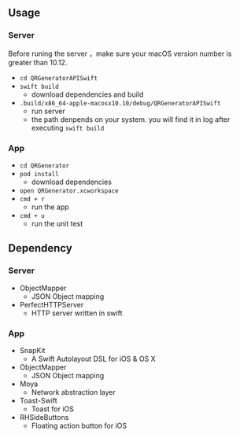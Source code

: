 ## Usage

### Server

Before runing the server ，make sure your macOS version number is greater than 10.12.

- `cd QRGeneratorAPISwift`
- `swift build`
	- download dependencies and build 
- `.build/x86_64-apple-macosx10.10/debug/QRGeneratorAPISwift`
	- run server
	- the path denpends on your system. you will find it in log after executing `swift build`

### App

- `cd QRGenerator`
- `pod install`
	- download dependencies
- `open QRGenerator.xcworkspace`
- `cmd + r` 
	- run the app
- `cmd + u` 
	- run the unit test

## Dependency

### Server
- ObjectMapper
	- JSON Object mapping 
- PerfectHTTPServer
	- HTTP server written in swift

### App

- SnapKit
	-  A Swift Autolayout DSL for iOS & OS X
- ObjectMapper
	- JSON Object mapping 
- Moya
	- Network abstraction layer
- Toast-Swift
	- Toast for iOS
- RHSideButtons
	- Floating action button for iOS